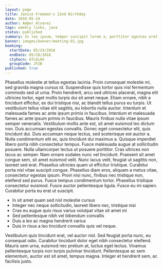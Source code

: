 ```yaml
---
layout: page
title: Janice Freeman's 22nd Birthday
date: 2016-05-24
author: Amber Alvarez
tags: weekly links, java
status: published
summary: In leo ipsum, tempor suscipit lorem a, porttitor egestas erat.
banner: images/banner/meeting-01.jpg
booking:
  startDate: 05/24/2018
  endDate: 05/28/2018
  ctyhocn: ATLELHX
  groupCode: JF2B
published: true
---
```

Phasellus molestie at tellus egestas lacinia. Proin consequat molestie mi, sed gravida magna cursus id. Suspendisse quis tortor quis nisl fermentum commodo sed ut urna. Proin hendrerit, arcu sed ultrices placerat, magna elit ultricies tortor, eget mollis turpis dui sit amet neque. Etiam ornare, nibh a tincidunt efficitur, ex dui tristique nisi, ac blandit tellus purus eu turpis. Ut vestibulum tellus vitae elit sagittis, eu lobortis nulla auctor. Interdum et malesuada fames ac ante ipsum primis in faucibus. Interdum et malesuada fames ac ante ipsum primis in faucibus. Mauris finibus nulla vitae ipsum semper venenatis. Vestibulum mollis ante est, sit amet euismod leo dictum non. Duis accumsan egestas convallis. Donec eget consectetur elit, quis tincidunt dui. Duis accumsan neque lectus, sed scelerisque est auctor a. Nulla condimentum elit ex, quis tincidunt dui maximus a. Quisque imperdiet libero porta nibh consectetur tempus.
Fusce malesuada augue at sollicitudin posuere. Nulla ullamcorper lectus ut posuere porttitor. Cras ultrices non lacus ac semper. Nam ornare sodales nunc vel tincidunt. Praesent sit amet congue sem, sit amet euismod velit. Nunc lacus velit, feugiat ut sagittis non, laoreet sed erat. Phasellus ultricies quam ut efficitur tristique. Curabitur porta nisl vitae suscipit congue. Phasellus diam eros, aliquam a metus vitae, consectetur egestas ipsum. Proin nisi nunc, finibus nec tristique non, eleifend sed purus. Fusce tempus condimentum tortor. Phasellus tristique consectetur euismod. Fusce auctor pellentesque ligula. Fusce eu mi sapien. Curabitur porta eu erat ut suscipit.

* In sit amet quam sed nisl molestie cursus
* Integer nec neque sollicitudin, laoreet libero nec, tristique nisi
* Cras eu augue quis risus varius volutpat vitae sit amet mi
* Sed pellentesque nibh vel bibendum convallis
* Duis a leo ac magna hendrerit varius
* Duis in risus a leo tincidunt convallis quis vel neque.

Vestibulum quis tincidunt erat, vel auctor nisl. Sed feugiat porta nunc, eu consequat odio. Curabitur tincidunt dolor eget nibh consectetur eleifend. Mauris sem urna, euismod nec pretium at, luctus eget lectus. Vivamus pellentesque turpis non turpis pulvinar tincidunt. Pellentesque ac sem elementum, auctor est sit amet, tempus magna. Integer et hendrerit sem, ac facilisis justo.
